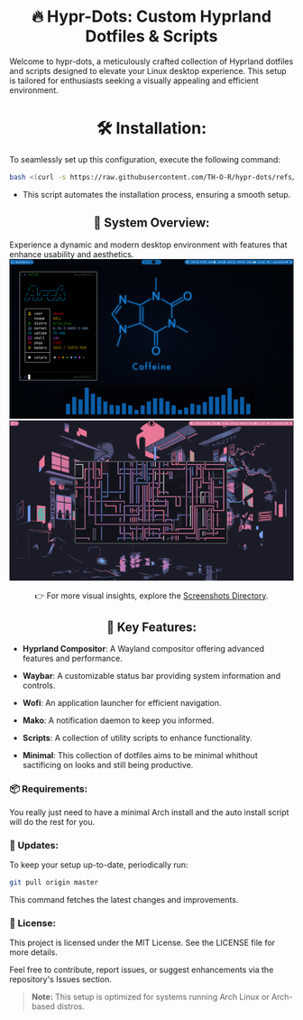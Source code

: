 <h1 align="center">🔥 Hypr-Dots: Custom Hyprland Dotfiles & Scripts</h1>
Welcome to hypr-dots, a meticulously crafted collection of Hyprland dotfiles and scripts designed to elevate your Linux desktop experience. This setup is tailored for enthusiasts seeking a visually appealing and efficient environment.

<h1 align="center">🛠️ Installation:</h1>
To seamlessly set up this configuration, execute the following command:

```bash
bash <(curl -s https://raw.githubusercontent.com/TH-O-R/hypr-dots/refs/heads/master/install.sh)
```
- This script automates the installation process, ensuring a smooth setup.

<h2 align="center">🌟 System Overview:</h2>
Experience a dynamic and modern desktop environment with features that enhance usability and aesthetics.
<img src="SS/SS10.png">
<img src="SS/SS14.png">
<p align="center">
  👉 For more visual insights, explore the 
  <a href="https://github.com/TH-O-R/hypr-dots/tree/master/SS">Screenshots Directory</a>.
</p>

<h2 align="center">🧩 Key Features:</h2>

- **Hyprland Compositor**: A Wayland compositor offering advanced features and performance.

- **Waybar**: A customizable status bar providing system information and controls.

- **Wofi**: An application launcher for efficient navigation.

- **Mako**: A notification daemon to keep you informed.

- **Scripts**: A collection of utility scripts to enhance functionality.

- __Minimal__: This collection of dotfiles aims to be minimal whithout sactificing on looks and still being productive.

<h3>📦 Requirements:</h3>
You really just need to have a minimal Arch install and the auto install script will do the rest for you.

<h3>🔄 Updates:</h3>
To keep your setup up-to-date, periodically run:

```bash
git pull origin master
```
This command fetches the latest changes and improvements.

<h3>📝 License:</h3>
This project is licensed under the MIT License. See the LICENSE file for more details.

Feel free to contribute, report issues, or suggest enhancements via the repository's Issues section.

> **Note:** This setup is optimized for systems running Arch Linux or Arch-based distros.
